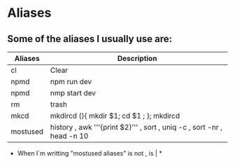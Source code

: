 # Aliases

## Some of the aliases I usually use are:

| Aliases        | Description                                                                | 
| ------------   | ---------------------------------------------------------------------------| 
| cl             | Clear                                                                      | 
| npmd           | npm run dev                                                                | 
| npmd           | nmp start dev                                                              | 
| rm             | trash                                                                      | 
| mkcd           | mkdircd (){ mkdir $1; cd $1 ; }; mkdircd                                   | 
| mostused       | history , awk '\''{print $2}'\'' , sort , uniq -c , sort -nr , head -n 10  | * 

* When I´m writting "mostused aliases" is not , is | *
